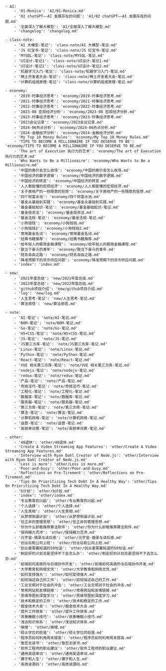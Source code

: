 
    - AI:
        - '01-Monica': 'AI/01-Monica.md'
        - '02 chatGPT——AI 发展存在的问题': 'AI/02 chatGPT——AI 发展存在的问题.md'
        - '全面深入了解大模型': 'AI/全面深入了解大模型.md'
        - 'changelog': 'changelog.md'

    - class-note:
        - 'AI 大模型-笔记': 'class-note/AI 大模型-笔记.md'
        - 'JS 红宝书-笔记': 'class-note/JS 红宝书-笔记.md'
        - 'MYSQL-笔记': 'class-note/MYSQL-笔记.md'
        - 'UI设计-笔记1': 'class-note/UI设计-笔记1.md'
        - 'UI设计-笔记2': 'class-note/UI设计-笔记2.md'
        - '机器学习入门-笔记': 'class-note/机器学习入门-笔记.md'
        - '稀土开发者大会-笔记': 'class-note/稀土开发者大会-笔记.md'
        - '计算机组成原理-笔记': 'class-note/计算机组成原理-笔记.md'

    - economy:
        - '2019-时事经济思考': 'economy/2019-时事经济思考.md'
        - '2021-时事经济思考': 'economy/2021-时事经济思考.md'
        - '2022-时事经济思考': 'economy/2022-时事经济思考.md'
        - '2023-08 宏观经济分析': 'economy/2023-08 宏观经济分析.md'
        - '2023-时事经济思考': 'economy/2023-时事经济思考.md'
        - '2023会议记录': 'economy/2023会议记录.md'
        - '2024-06热点分析': 'economy/2024-06热点分析.md'
        - '2024-金融经济分析': 'economy/2024-金融经济分析.md'
        - 'My Top 10 Money Rules': 'economy/My Top 10 Money Rules.md'
        - 'TIPS TO BECOME A MILLIONAIRE IF YOU DESERVE TO BE': 'economy/TIPS TO BECOME A MILLIONAIRE IF YOU DESERVE TO BE.md'
        - 'The art of Execution 执行力的艺术': 'economy/The art of Execution 执行力的艺术.md'
        - 'Who Wants to Be a Millionaire': 'economy/Who Wants to Be a Millionaire.md'
        - '中国的房价会怎么收场': 'economy/中国的房价会怎么收场.md'
        - '中国经济的数字逻辑': 'economy/中国经济的数字逻辑.md'
        - '中国经济的转变': 'economy/中国经济的转变.md'
        - '人人都能懂的宏观经济': 'economy/人人都能懂的宏观经济.md'
        - '关于房地产的一些随意的狂想': 'economy/关于房地产的一些随意的狂想.md'
        - '四个财富水池': 'economy/四个财富水池.md'
        - '基金从基础到实践': 'economy/基金从基础到实践.md'
        - '基金基础知识-笔记': 'economy/基金基础知识-笔记.md'
        - '基金投资法': 'economy/基金投资法.md'
        - '基金法规-笔记': 'economy/基金法规-笔记.md'
        - '小狗钱钱': 'economy/小狗钱钱.md'
        - '小狗钱钱2': 'economy/小狗钱钱2.md'
        - '常用基金名词': 'economy/常用基金名词.md'
        - '经典书籍推荐': 'economy/经典书籍推荐.md'
        - '给年轻人的极简金融课程': 'economy/给年轻人的极简金融课程.md'
        - '致当下奋斗的青年': 'economy/致当下奋斗的青年.md'
        - '财务自由之路': 'economy/财务自由之路.md'
        - '降准预期下的货币供应问题': 'economy/降准预期下的货币供应问题.md'
        - 'index': 'index.md'

    - new:
        - '2021年度总结': 'new/2021年度总结.md'
        - '2022年度总结': 'new/2022年度总结.md'
        - 'github项目介绍': 'new/github项目介绍.md'
        - 'log': 'new/log.md'
        - '人生思考-笔记': 'new/人生思考-笔记.md'
        - '算法感悟': 'new/算法感悟.md'

    - note:
        - 'AI-笔记': 'note/AI-笔记.md'
        - 'BOM-笔记': 'note/BOM-笔记.md'
        - 'Go-笔记': 'note/Go-笔记.md'
        - 'H5+CSS-笔记': 'note/H5+CSS-笔记.md'
        - 'JS-笔记': 'note/JS-笔记.md'
        - 'JS第三方库-笔记': 'note/JS第三方库-笔记.md'
        - 'Linux-笔记': 'note/Linux-笔记.md'
        - 'Python-笔记': 'note/Python-笔记.md'
        - 'React-笔记': 'note/React-笔记.md'
        - 'VUE 相关第三方库-笔记': 'note/VUE 相关第三方库-笔记.md'
        - 'nodejs-笔记': 'note/nodejs-笔记.md'
        - 'redux-笔记': 'note/redux-笔记.md'
        - '产品-笔记': 'note/产品-笔记.md'
        - '奇技淫巧-笔记': 'note/奇技淫巧-笔记.md'
        - '工程化-笔记': 'note/工程化-笔记.md'
        - '数据库-笔记': 'note/数据库-笔记.md'
        - '服务器-笔记': 'note/服务器-笔记.md'
        - '第三方库-笔记': 'note/第三方库-笔记.md'
        - '算法-笔记': 'note/算法-笔记.md'
        - '计算机网络-笔记': 'note/计算机网络-笔记.md'
        - '运营-笔记': 'note/运营-笔记.md'
        - '高频单词表-笔记': 'note/高频单词表-笔记.md'

    - other:
        - '40退休': 'other/40退休.md'
        - 'Create A Video Streaming App Features': 'other/Create A Video Streaming App Features.md'
        - 'Interview with Ryan Dahl Creator of Node.js': 'other/Interview with Ryan Dahl Creator of Node.js.md'
        - 'Less is more': 'other/Less is more.md'
        - 'Poor-and-busy': 'other/Poor-and-busy.md'
        - 'Reflections on Pre-Tirement': 'other/Reflections on Pre-Tirement.md'
        - 'Tips On Prioritizing Tech Debt In A Healthy Way': 'other/Tips On Prioritizing Tech Debt In A Healthy Way.md'
        - 'b计划': 'other/b计划.md'
        - 'index': 'other/index.md'
        - '专业教育的兴起': 'other/专业教育的兴起.md'
        - '个人选择': 'other/个人选择.md'
        - '人生真相': 'other/人生真相.md'
        - '从梦想倒逼计划': 'other/从梦想倒逼计划.md'
        - '任正非的管理思想': 'other/任正非的管理思想.md'
        - '你为什么卸载推荐算法软件': 'other/你为什么卸载推荐算法软件.md'
        - '保持精力充沛': 'other/保持精力充沛.md'
        - '元宇宙-摘录与读后感': 'other/元宇宙-摘录与读后感.md'
        - '创业后和公司上班': 'other/创业后和公司上班.md'
        - '创业者需要知道的50句话': 'other/创业者需要知道的50句话.md'
        - '制定好的计划总是坚持不下去怎么办': 'other/制定好的计划总是坚持不下去怎么办.md'
        - '前端如何高效的与后端协作开发': 'other/前端如何高效的与后端协作开发.md'
        - '大学教育和网络文凭': 'other/大学教育和网络文凭.md'
        - '如何变得强大': 'other/如何变得强大.md'
        - '如何描述自己的工作': 'other/如何描述自己的工作.md'
        - '工业文明对于社会的冲击': 'other/工业文明对于社会的冲击.md'
        - '常用网站和友情链接': 'other/常用网站和友情链接.md'
        - '思维导图到深度学习': 'other/思维导图到深度学习.md'
        - '技术和稳定的工作': 'other/技术和稳定的工作.md'
        - '掘金技术大会': 'other/掘金技术大会.md'
        - '提升工作效率': 'other/提升工作效率.md'
        - '改善睡眠小技巧': 'other/改善睡眠小技巧.md'
        - '浅谈知识体系': 'other/浅谈知识体系.md'
        - '熵增': 'other/熵增.md'
        - '硕士学位的贬值': 'other/硕士学位的贬值.md'
        - '程序员如何利用周末提高': 'other/程序员如何利用周末提高.md'
        - '詹宏志读书': 'other/詹宏志读书.md'
        - '软件工程师的职业建议': 'other/软件工程师的职业建议.md'
        - '通用英语单词': 'other/通用英语单词.md'
        - '骡子和人生': 'other/骡子和人生.md'
        - '高效读源码': 'other/高效读源码.md'
